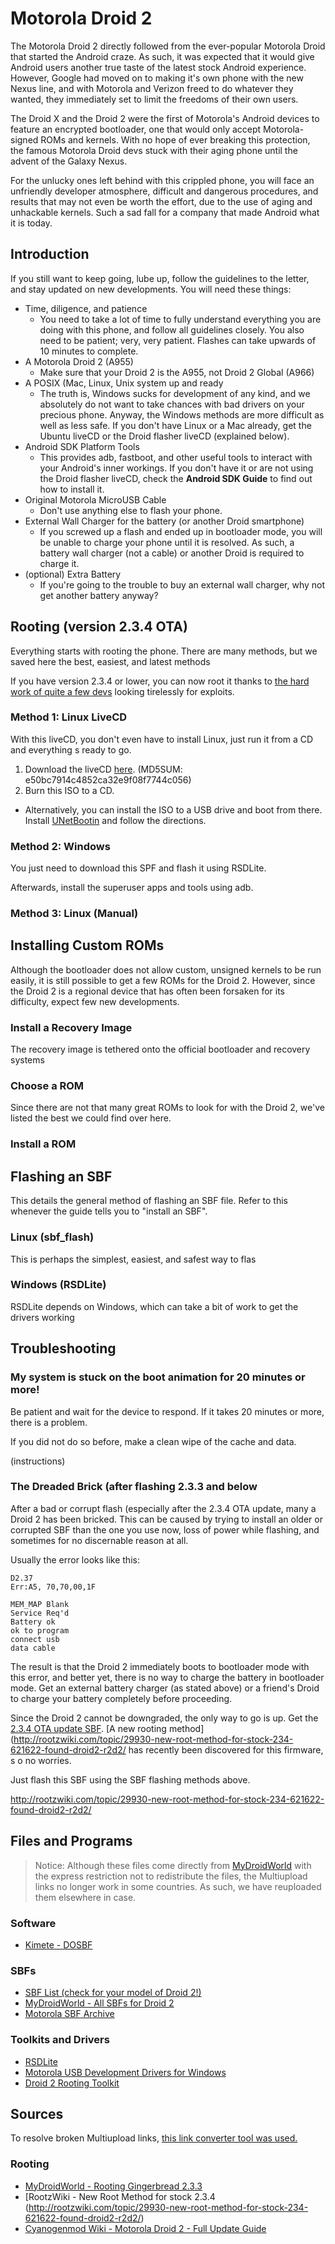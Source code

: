 # Motorola Droid 2

The Motorola Droid 2 directly followed from the ever-popular Motorola Droid that started the Android craze. As such, it was expected that it would give Android users another true taste of the latest stock Android experience. However, Google had moved on to making it's own phone with the new Nexus line, and with Motorola and Verizon freed to do whatever they wanted, they immediately set to limit the freedoms of their own users.

The Droid X and the Droid 2 were the first of Motorola's Android devices to feature an encrypted bootloader, one that would only accept Motorola-signed ROMs and kernels. With no hope of ever breaking this protection, the famous Motorola Droid devs stuck with their aging phone until the advent of the Galaxy Nexus.

For the unlucky ones left behind with this crippled phone, you will face an unfriendly developer atmosphere, difficult and dangerous procedures, and results that may not even be worth the effort, due to the use of aging and unhackable kernels. Such a sad fall for a company that made Android what it is today.

## Introduction

If you still want to keep going, lube up, follow the guidelines to the letter, and stay updated on new developments. You will need these things:

* Time, diligence, and patience
  * You need to take a lot of time to fully understand everything you are doing with this phone, and follow all guidelines closely. You also need to be patient; very, very patient. Flashes can take upwards of 10 minutes to complete.
* A Motorola Droid 2 (A955)
  * Make sure that your Droid 2 is the A955, not Droid 2 Global (A966)
* A POSIX (Mac, Linux, Unix system up and ready
  * The truth is, Windows sucks for development of any kind, and we absolutely do not want to take chances with bad drivers on your precious phone. Anyway, the  Windows methods are more difficult as well as less safe. If you don't have Linux or a Mac already, get the Ubuntu liveCD or the Droid flasher liveCD (explained below).
* Android SDK Platform Tools
  * This provides adb, fastboot, and other useful tools to interact with your Android's inner workings. If you don't have it or are not using the Droid flasher liveCD, check the **Android SDK Guide** to find out how to install it.
* Original Motorola MicroUSB Cable 
  * Don't use anything else to flash your phone.
* External Wall Charger for the battery (or another Droid smartphone)
  * If you screwed up a flash and ended up in bootloader mode, you will be unable to charge your phone until it is resolved. As such, a battery wall charger (not a cable) or another Droid is required to charge it.
* (optional) Extra Battery
  * If you're going to the trouble to buy an external wall charger, why not get another battery anyway?

  
## Rooting (version 2.3.4 OTA)

Everything starts with rooting the phone. There are many methods, but we saved here the best, easiest, and latest methods 

If you have version 2.3.4 or lower, you can now root it thanks to [the hard work of quite a few devs](http://rootzwiki.com/topic/29930-new-root-method-for-stock-234-621622-found-droid2-r2d2/) looking tirelessly for exploits.

### Method 1: Linux LiveCD

With this liveCD, you don't even have to install Linux, just run it from a CD and everything s ready to go.

1. Download the liveCD [here](https://rapidshare.com/files/3401109295/Droid2_621_SBF-and-RootCD.iso). (MD5SUM: e50bc7914c4852ca32e9f08f7744c056)
2. Burn this ISO to a CD.
* Alternatively, you can install the ISO to a USB drive and boot from there. Install [UNetBootin](http://unetbootin.sourceforge.org) and follow the directions.

### Method 2: Windows

You just need to download this SPF and flash it using RSDLite. 

Afterwards, install the superuser apps and tools using adb.

### Method 3: Linux (Manual)

## Installing Custom ROMs

Although the bootloader does not allow custom, unsigned kernels to be run easily, it is still possible to get a few ROMs for the Droid 2. However, since the Droid 2 is a regional device that has often been forsaken for its difficulty, expect few new developments.

### Install a Recovery Image

The recovery image is tethered onto the official bootloader and recovery systems

### Choose a ROM

Since there are not that many great ROMs to look for with the Droid 2, we've listed the best we could find over here.

### Install a ROM


## Flashing an SBF 

This details the general method of flashing an SBF file. Refer to this whenever the guide tells you to "install an SBF".

### Linux (sbf_flash)

This is perhaps the simplest, easiest, and safest way to flas

### Windows (RSDLite)

RSDLite depends on Windows, which can take a bit of work to get the drivers working


## Troubleshooting

### My system is stuck on the boot animation for 20 minutes or more!

Be patient and wait for the device to respond. If it takes 20 minutes or more, there is a problem.

If you did not do so before, make a clean wipe of the cache and data.

(instructions)

### The Dreaded Brick (after flashing 2.3.3 and below

After a bad or corrupt flash (especially after the 2.3.4 OTA update, many a Droid 2 has been bricked. This can be caused by trying to install an older or corrupted SBF than the one you use now, loss of power while flashing, and sometimes for no discernable reason at all.

Usually the error looks like this:

    D2.37
    Err:A5, 70,70,00,1F

    MEM_MAP Blank
    Service Req'd
    Battery ok
    ok to program
    connect usb
    data cable

The result is that the Droid 2 immediately boots to bootloader mode with this error, and better yet, there is no way to charge the battery in bootloader mode. Get an external battery charger (as stated above) or a friend's Droid to charge your battery completely before proceeding.

Since the Droid 2 cannot be downgraded, the only way to go is up. Get the [2.3.4 OTA update SBF](http://sbf.droid-developers.org/cdma_droid2/list.php). [A new rooting method](http://rootzwiki.com/topic/29930-new-root-method-for-stock-234-621622-found-droid2-r2d2/ has recently been discovered for this firmware, s o no worries.

Just flash this SBF using the SBF flashing methods above.

http://rootzwiki.com/topic/29930-new-root-method-for-stock-234-621622-found-droid2-r2d2/


## Files and Programs

> Notice: Although these files come directly from [MyDroidWorld](http://www.mydroidworld.com/topic/6275-droid-2-gingerbread-233-release-prerooted/) with the express restriction not to redistribute the files, the Multiupload links no longer work in some countries. As such, we have reuploaded them elsewhere in case.

### Software

* [Kimete - DOSBF](http://www.kimete.com/dosbf.html)

### SBFs

* [SBF List (check for your model of Droid 2!)](http://sbf.droid-developers.org/cdma_droid2/list.php)
* [MyDroidWorld - All SBFs for Droid 2](http://www.mydroidworld.com/topic/4892-tbh-mydroidworld-present-droid-2-2320-triple-threat/)
* [Motorola SBF Archive](https://sites.google.com/site/motosbf/)

### Toolkits and Drivers

* [RSDLite](http://depositfiles.com/files/0o11t5szd)
* [Motorola USB Development Drivers for Windows](http://dl.dropbox.com/u/7632904/USB_Drivers_bit_4.7.1.zip)
* [Droid 2 Rooting Toolkit](https://rapidshare.com/files/3401109295/Droid2_621_SBF-and-RootCD.iso)

## Sources

To resolve broken Multiupload links, [this link converter tool was used.](http://tools.half-moon.org/multiupload/index.php?lang=en)

### Rooting

* [MyDroidWorld - Rooting Gingerbread 2.3.3](http://www.mydroidworld.com/topic/6275-droid-2-gingerbread-233-release-prerooted/)
* [RootzWiki - New Root Method for stock 2.3.4 (http://rootzwiki.com/topic/29930-new-root-method-for-stock-234-621622-found-droid2-r2d2/)
* [Cyanogenmod Wiki - Motorola Droid 2 - Full Update Guide](http://wiki.cyanogenmod.com/wiki/Motorola_Droid_2:_Full_Update_Guide)
